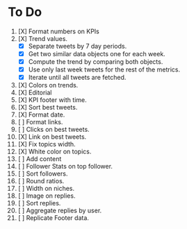 # To Do

 1. [X] Format numbers on KPIs
 2. [X] Trend values.
    - [X] Separate tweets by 7 day periods.
    - [X] Get two similar data objects one for each week.
    - [X] Compute the trend by comparing both objects.
    - [X] Use only last week tweets for the rest of the metrics.
    - [X] Iterate until all tweets are fetched.

 3. [X] Colors on trends.
 4. [X] Editorial
 5. [X] KPI footer with time.
 6. [X] Sort best tweets.
 7. [X] Format date.
 8. [ ] Format links.
 9. [ ] Clicks on best tweets.
10. [X] Link on best tweets.
11. [X] Fix topics width.
12. [X] White color on topics.
13. [ ] Add content
14. [ ] Follower Stats on top follower.
15. [ ] Sort followers.
16. [ ] Round ratios.
17. [ ] Width on niches.
18. [ ] Image on replies.
19. [ ] Sort replies.
20. [ ] Aggregate replies by user.
21. [ ] Replicate Footer data.
